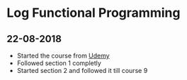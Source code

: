 # Log Functional Programming

## 22-08-2018
* Started the course from [Udemy](https://www.udemy.com/learn-d3js-for-data-visualization/)
* Followed section 1 completly
* Started section 2 and followed it till course 9